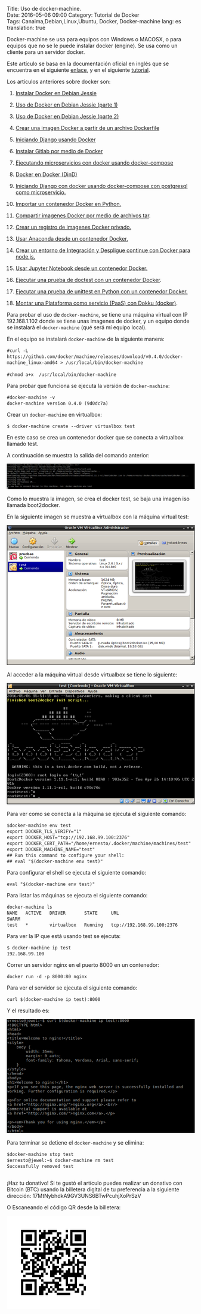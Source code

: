 Title: Uso de docker-machine.  
Date: 2016-05-06 09:00
Category: Tutorial de Docker    
Tags: Canaima,Debian,Linux,Ubuntu, Docker, Docker-machine
lang: es  
translation: true

Docker-machine se usa para equipos con Windows o MACOSX, o para equipos que no se le puede instalar docker (engine). Se usa como un cliente para un servidor docker.

Este artículo se basa en la documentación oficial en inglés que se encuentra en el siguiente [enlace](https://docs.docker.com/machine/get-started/), y en el siguiente [tutorial](https://devopscube.com/docker-machine-tutorial-getting-started-guide/).

Los artículos anteriores sobre docker son:  
1. [Instalar Docker en Debian Jessie](https://www.seraph.to/instalar-docker-en-debian-jessie.html)  

2. [Uso de Docker en Debian Jessie (parte 1)](https://www.seraph.to/uso-de-docker-en-debian-jessie-parte-1.html)  

3. [Uso de Docker en Debian Jessie (parte 2)](https://www.seraph.to/uso-de-docker-en-debian-jessie-parte-2.html)  

4. [Crear una imagen Docker a partir de un archivo Dockerfile](https://www.seraph.to/crear-una-imagen-docker-a-partir-de-un-archivo-dockerfile.html)  

5. [Iniciando Django usando Docker](https://www.seraph.to/iniciando-django-usando-docker.html)  

6. [Instalar Gitlab por medio de Docker](https://www.seraph.to/instalar-gitlab-por-medio-de-docker.html)  

7. [Ejecutando microservicios con docker usando docker-compose](https://www.seraph.to/ejecutando-micros-servicios-con-docker-usando-docker-compose.html)  

8. [Docker en Docker (DinD)](https://www.seraph.to/docker-en-docker-dind.html)

9. [Iniciando Django con docker usando docker-compose con postgresql como microservicio.](https://www.seraph.to/iniciando-django-con-docker-usando-docker-compose-con-postgresql-como-microservicio.html)

10. [Importar un contenedor Docker en Python.](https://www.seraph.to/importar-un-contenedor-docker-en-python.html#importar-un-contenedor-docker-en-python) 

11. [Compartir imagenes Docker por medio de archivos tar](https://www.seraph.to/compartir-imagenes-docker-por-medio-de-archivos-tar.html#compartir-imagenes-docker-por-medio-de-archivos-tar).

12. [Crear un registro de imagenes Docker privado.](https://www.seraph.to/crear-un-registro-de-imagenes-docker-privado.html#crear-un-registro-de-imagenes-docker-privado)

13. [Usar Anaconda desde un contenedor Docker.](https://www.seraph.to/usar-anaconda-desde-un-contenedor-docker.html#usar-anaconda-desde-un-contenedor-docker)  

14. [Crear un entorno de Integración y Despligue continue con Docker para node.js.](https://www.seraph.to/crear-un-entorno-de-integracion-y-despligue-continue-con-docker-para-nodejs.html#crear-un-entorno-de-integracion-y-despligue-continue-con-docker-para-nodejs)  

15. [Usar Jupyter Notebook desde un contenedor Docker.](https://www.seraph.to/usar-jupyter-notebook-desde-un-contenedor-de-docker.html#usar-jupyter-notebook-desde-un-contenedor-de-docker)  

16. [Ejecutar una prueba de doctest con un contenedor Docker](https://www.seraph.to/ejecutar-una-prueba-de-doctest-con-un-contenedor-docker.html#ejecutar-una-prueba-de-doctest-con-un-contenedor-docker).

17. [Ejecutar una prueba de unittest en Python con un contenedor Docker.](https://www.seraph.to/ejecutar-una-prueba-de-unittest-en-python-con-un-contenedor-docker.html#ejecutar-una-prueba-de-unittest-en-python-con-un-contenedor-docker) 

18. [Montar una Plataforma como servicio (PaaS) con Dokku (docker)](https://www.seraph.to/montar-una-plataforma-como-servicio-paas-con-dokku-docker.html#montar-una-plataforma-como-servicio-paas-con-dokku-docker).  

Para probar el uso de `docker-machine`, se tiene una máquina virtual con IP 192.168.1.102 donde se tiene unas imagenes de docker, y un equipo donde se instalará el `docker-machine` (qué será mí equipo local).

En el equipo se instalará `docker-machine` de la siguiente manera:
```
#curl -L https://github.com/docker/machine/releases/download/v0.4.0/docker-machine_linux-amd64 > /usr/local/bin/docker-machine

#chmod a+x  /usr/local/bin/docker-machine
```

Para probar que funciona se ejecuta la versión de `docker-machine`:
```
#docker-machine -v
docker-machine version 0.4.0 (9d0dc7a)
```

Crear un `docker-machine` en virtualbox:
```
$ docker-machine create --driver virtualbox test
```
En este caso se crea un contenedor docker que se conecta a virtualbox llamado test.

A continuación se muestra la salida del comando anterior:

![](./images/usodedockermachine-1.png)

Como lo muestra la imagen, se crea el docker test, se baja una imagen iso llamada boot2docker.

En la siguiente imagen se muestra a virtualbox con la máquina virtual test:

![](./images/usodedockermachine-2.png)

Al acceder a la máquina virtual desde virtualbox se tiene lo siguiente:

![](./images/usodedockermachine-3.png)

Para ver como se conecta a la máquina se ejecuta el siguiente comando:
```
$docker-machine env test
export DOCKER_TLS_VERIFY="1"
export DOCKER_HOST="tcp://192.168.99.100:2376"
export DOCKER_CERT_PATH="/home/ernesto/.docker/machine/machines/test"
export DOCKER_MACHINE_NAME="test"
## Run this command to configure your shell: 
## eval "$(docker-machine env test)"
```
Para configurar el shell se ejecuta el siguiente comando:
```
eval "$(docker-machine env test)"
```
Para listar las máquinas se ejecuta el siguiente comando:
```
docker-machine ls
NAME   ACTIVE   DRIVER       STATE     URL                         SWARM
test   *        virtualbox   Running   tcp://192.168.99.100:2376
```

Para ver la IP que está usando test se ejecuta:
```
$ docker-machine ip test
192.168.99.100
```
Correr un servidor nginx en el puerto 8000 en un contenedor:
```
docker run -d -p 8000:80 nginx
```
Para ver el servidor se ejecuta el siguiente comando:
```
curl $(docker-machine ip test):8000
```
Y el resultado es:

![](./images/usodedockermachine-4.png)

Para terminar se detiene el `docker-machine` y se elimina:
```
$docker-machine stop test
$ernesto@jewel:~$ docker-machine rm test
Successfully removed test
```

##  ##
¡Haz tu donativo!
Si te gustó el artículo puedes realizar un donativo con Bitcoin (BTC)
usando la billetera digital de tu preferencia a la siguiente
dirección: 17MtNybhdkA9GV3UNS6BTwPcuhjXoPrSzV

O Escaneando el código QR desde la billetera:

![17MtNybhdkA9GV3UNS6BTwPcuhjXoPrSzV](./images/17MtNybhdkA9GV3UNS6BTwPcuhjXoPrSzV.png)
